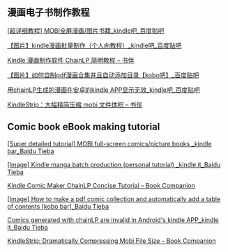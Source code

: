## 漫画电子书制作教程
[[超详细教程] MOBI全屏漫画/图片书籍_kindle吧_百度贴吧](https://tieba.baidu.com/p/2191868417?red_tag=0249408664)

[【图片】kindle漫画批量制作（个人向教程）_kindle吧_百度贴吧](https://tieba.baidu.com/p/8333146323?pid=147251039504&cid=0#147251039504)

[Kindle 漫画制作软件 ChainLP 简明教程 – 书伴](https://bookfere.com/post/266.html)

[【图片】如何自制pdf漫画合集并且自动添加目录【kobo吧】_百度贴吧](https://tieba.baidu.com/p/7864966946?pid=144333736502&cid=0#144333736502)

[用chainLP生成的漫画在安卓的kindle APP显示无效_kindle吧_百度贴吧](https://tieba.baidu.com/p/8312962980?pid=147128789023&cid=0#147128789023)

[KindleStrip：大幅精简压缩 mobi 文件体积 – 书伴](https://bookfere.com/post/240.html)

## Comic book eBook making tutorial
[[Super detailed tutorial] MOBI full-screen comics/picture books _kindle bar_Baidu Tieba](https://tieba.baidu.com/p/2191868417?red_tag=0249408664)

[[Image] Kindle manga batch production (personal tutorial) _kindle it_Baidu Tieba](https://tieba.baidu.com/p/8333146323?pid=147251039504&cid=0#147251039504)

[Kindle Comic Maker ChainLP Concise Tutorial – Book Companion](https://bookfere.com/post/266.html)

[[Image] How to make a pdf comic collection and automatically add a table of contents [kobo bar]_Baidu Tieba ](https://tieba.baidu.com/p/7864966946?pid=144333736502&cid=0#144333736502)

[Comics generated with chainLP are invalid in Android's kindle APP_kindle it_Baidu Tieba](https://tieba.baidu.com/p/8312962980?pid=147128789023&cid=0#147128789023)

[KindleStrip: Dramatically Compressing Mobi File Size – Book Companion](https://bookfere.com/post/240.html)
